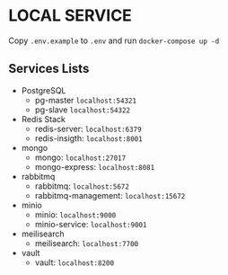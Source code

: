 # LOCAL SERVICE

Copy `.env.example` to `.env` and run `docker-compose up -d`

## Services Lists

- PostgreSQL
  - pg-master `localhost:54321`
  - pg-slave `localhost:54322`
- Redis Stack
  - redis-server: `localhost:6379`
  - redis-insigth: `localhost:8001`
- mongo
  - mongo: `localhost:27017`
  - mongo-express: `localhost:8081`
- rabbitmq
  - rabbitmq: `localhost:5672`
  - rabbitmq-management: `localhost:15672`
- minio
  - minio: `localhost:9000`
  - minio-service: `localhost:9001`
- meilisearch
  - meilisearch: `localhost:7700`
- vault
  - vault: `localhost:8200`
